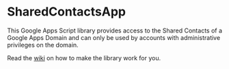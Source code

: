 # SharedContactsApp
This Google Apps Script library provides access to the Shared Contacts of a Google Apps Domain and can only be used by accounts with administrative privileges on the domain. 

Read the [wiki](https://github.com/RomainVialard/SharedContactsApp/wiki) on how to make the library work for you.
